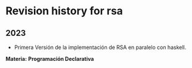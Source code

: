 # Revision history for rsa

## 2023

* Primera Versión de la implementación de RSA en paralelo 
con haskell.

**Materia:** **Programación Declarativa**

